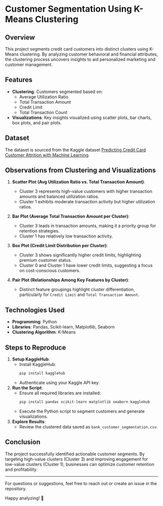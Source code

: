 
# Customer Segmentation Using K-Means Clustering

## Overview
This project segments credit card customers into distinct clusters using K-Means clustering. By analyzing customer behavioral and financial attributes, the clustering process uncovers insights to aid personalized marketing and customer management.

## Features
- **Clustering**: Customers segmented based on:
  - Average Utilization Ratio
  - Total Transaction Amount
  - Credit Limit
  - Total Transaction Count
- **Visualizations**: Key insights visualized using scatter plots, bar charts, box plots, and pair plots.

## Dataset
The dataset is sourced from the Kaggle dataset [Predicting Credit Card Customer Attrition with Machine Learning](https://www.kaggle.com/datasets/thedevastator/predicting-credit-card-customer-attrition-with-m).

## Observations from Clustering and Visualizations
1. **Scatter Plot (Avg Utilization Ratio vs. Total Transaction Amount)**:
   - Cluster 3 represents high-value customers with higher transaction amounts and balanced utilization ratios.
   - Cluster 1 exhibits moderate transaction activity but higher utilization ratios.

2. **Bar Plot (Average Total Transaction Amount per Cluster)**:
   - Cluster 3 leads in transaction amounts, making it a priority group for retention strategies.
   - Cluster 1 has relatively low transaction activity.

3. **Box Plot (Credit Limit Distribution per Cluster)**:
   - Cluster 3 shows significantly higher credit limits, highlighting premium customer status.
   - Cluster 0 and Cluster 1 have lower credit limits, suggesting a focus on cost-conscious customers.

4. **Pair Plot (Relationships Among Key Features by Cluster)**:
   - Distinct feature groupings highlight cluster differentiation, particularly for `Credit Limit` and `Total Transaction Amount`.

## Technologies Used
- **Programming**: Python
- **Libraries**: Pandas, Scikit-learn, Matplotlib, Seaborn
- **Clustering Algorithm**: K-Means

## Steps to Reproduce
1. **Setup KaggleHub**:
   - Install KaggleHub:
     ```bash
     pip install kagglehub
     ```
   - Authenticate using your Kaggle API key.
2. **Run the Script**:
   - Ensure all required libraries are installed:
     ```bash
     pip install pandas scikit-learn matplotlib seaborn kagglehub
     ```
   - Execute the Python script to segment customers and generate visualizations.
3. **Explore Results**:
   - Review the clustered data saved as `bank_customer_segmentation.csv`.

## Conclusion
The project successfully identified actionable customer segments. By targeting high-value clusters (Cluster 3) and improving engagement for low-value clusters (Cluster 1), businesses can optimize customer retention and profitability.

---

For questions or suggestions, feel free to reach out or create an issue in the repository.

Happy analyzing! 🎉
